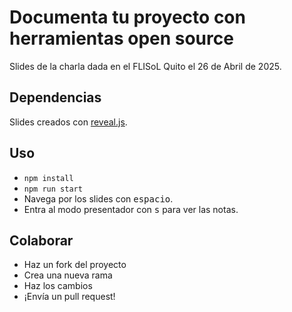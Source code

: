 # Documenta tu proyecto con herramientas open source

Slides de la charla dada en el FLISoL Quito el 26 de Abril de 2025.

## Dependencias

Slides creados con [reveal.js](https://github.com/hakimel/reveal.js).

## Uso

- `npm install`
- `npm run start`
- Navega por los slides con <kbd>espacio</kbd>.
- Entra al modo presentador con <kbd>s</kbd> para ver las notas.

## Colaborar

- Haz un fork del proyecto
- Crea una nueva rama
- Haz los cambios
- ¡Envía un pull request!
